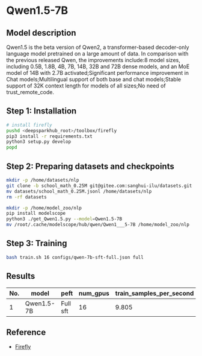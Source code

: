 # Qwen1.5-7B

## Model description

Qwen1.5 is the beta version of Qwen2, a transformer-based decoder-only language model pretrained on a large amount of data. In comparison with the previous released Qwen, the improvements include:8 model sizes, including 0.5B, 1.8B, 4B, 7B, 14B, 32B and 72B dense models, and an MoE model of 14B with 2.7B activated;Significant performance improvement in Chat models;Multilingual support of both base and chat models;Stable support of 32K context length for models of all sizes;No need of trust_remote_code.

## Step 1: Installation

```bash
# install firefly
pushd <deepsparkhub_root>/toolbox/firefly
pip3 install -r requirements.txt
python3 setup.py develop
popd
```

## Step 2: Preparing datasets and checkpoints

```bash
mkdir -p /home/datasets/nlp
git clone -b school_math_0.25M git@gitee.com:sanghui-ilu/datasets.git
mv datasets/school_math_0.25M.jsonl /home/datasets/nlp
rm -rf datasets

mkdir -p /home/model_zoo/nlp
pip install modelscope
python3 ./get_Qwen1.5.py --model=Qwen1.5-7B
mv /root/.cache/modelscope/hub/qwen/Qwen1___5-7B /home/model_zoo/nlp
```

## Step 3: Training

```bash
bash train.sh 16 configs/qwen-7b-sft-full.json full  
```

## Results

| No. | model      | peft     | num_gpus | train_samples_per_second |
| --- | ---------- | -------- | -------- | ------------------------ |
| 1   | Qwen1.5-7B | Full sft | 16       | 9.805                    |

## Reference

- [Firefly](https://github.com/yangjianxin1/Firefly)
